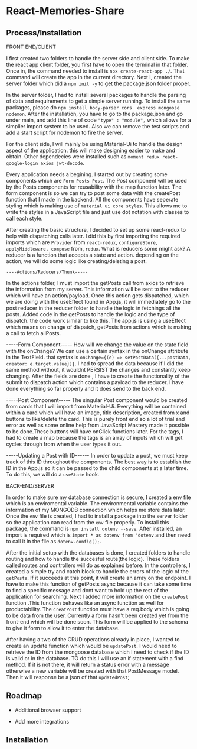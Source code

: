 
# React-Memories-Share


## Process/Installation


FRONT END/CLIENT

I first created two folders to handle the server side and client side. To make the react app client
folder, you first have to open the terminal in that folder. Once in, the command needed to install
is `npx create-react-app ./`. That command will create the app in the current directory. Next I,
created the server folder which did a `npm init -y` to get the package.json folder proper.

In the server folder, I had to install several packages to handle the parsing of data and requirements
to get a simple server running. To install the same packages, please do `npm install body-parser cors 
express mongoose nodemon`. After the installation, you have to go to the package.json and go under main,
and add this line of code `"type" : "module",` which allows for a simplier import system to be used.
Also we can remove the test scripts and add a start script for nodemon to fire the server.

For the client side, I will mainly be using Material-Ui to handle the design aspect of the application.
this will make designing easier to make and obtain. Other dependecies were installed such as 
`moment redux react-google-login axios jwt-decode`.

Every application needs a begining. I started out by creating some components which are `Form Posts Post`. The Post component will be used by the Posts components for reusability with the map function later. The form component is so we can try to post some data with the createPost function that I made in the backend. All the components have seperate styling which is making use of `material ui core styles`. This allows me to write the styles in a JavaScript file and just use dot notation with classes to call each style.

After creating the basic structure, I decided to set up some react-redux to help with dispatching calls later. I did this by first importing the required imports which are `Provider` from `react-redux`, `configureStore, applyMiddleware, compose` from, `redux`. What is reducers some might ask? A reducer is a function that accepts a state and action. depending on the action, we will do some logic like creating/deleting a post.

    ----Actions/Reducers/Thunk-----

In the actions folder, I must import the getPosts call from axios to retrieve the information from my server. This information will be sent to the reducer which will have an action/payload. Once this action gets dispatched, which we are doing with the useEffect found in App.js, it will immediately go to the post reducer in the reducer folder to handle the logic in fetchings all the posts. Added code in the getPosts to handle the logic and the type of dispatch. the code work similar to like this. The app.js is using a useEffect which means on change of dispatch, getPosts from actions which is making a call to 
fetch allPosts.

   -----Form Component-----
How will we change the value on the state field with the onChange?
We can use a certain syntax in the onChange attribute in the TextField. that syntax is
`onChange={(e) => setPostData({...postData, creator: e.target.value})}`. I had to spread the data because if I did the same method without, it wouldnt PERSIST the changes and constantly keep changing. After the fields are done , I have to create the functionality of the submit to dispatch action which contains a payload to the reducer. I have done everything so far properly and it does send to the back end.




-----Post Component-----
The singular Post component would be created from cards that I will import from Material-Ui. Everything will be contained within a card which will have an image, title description, created from x and buttons to like/delete the card. This is purely front end so a lot of trial and error as well as some online help from JavaScript Mastery made it possible to be done.These buttons will have onClick functions later. For the tags, I had to create a map because the tags is an array of inputs which will get cycles through from when the user types it out.

-----Updating a Post with ID------
In order to update a post, we must keep track of this ID throughout the components. The best way is to establish the ID in the App.js so it can be passed to the child components at a later time. To do this, we will do a `useState` hook.





BACK-END/SERVER 

In order to make sure my database connection is secure, I created a env file which is an enviromental variable. The environmental variable contains the information of my MONGODB connection which helps me store data later. Once the `env` file is created, I had to install a package into the server folder so the application can read from the `env` file properly. To install this package, the command is `npm install dotenv --save`. After installed, an import is required which is `import * as dotenv from 'dotenv` and then need to call it in the file as `dotenv.config();`.

After the initial setup with the databases is done, I created folders to handle routing and how to handle the succesful route(the logic). These folders called routes and controllers will do as explained before. In the controllers, I created a simple try and catch block to handle the errors of the logic of the `getPosts`. If it succeeds at this point, it will create an array on the endpoint. I have to make this function of getPosts async because it can take some time to find a specific message and dont want to hold up the rest of the application for searching. Next I added more information on the `createPost` function .This function behaves like an async function as well for productability. The `creatPost` function must have a req.body which is going to be data from the user. Currently a form hasn't been created yet from the front-end which will be done soon. This form will be applied to the schema to give it form to allow it to enter the database.

After having a two of the CRUD operations already in place, I wanted to create an update function which would be `updatePost`. I would need to retrieve the ID from the mongoose database which I need to check if the ID is valid or in the database. TO do this I will use an if statement with a find method. If it is not there, it will return a status error with a message otherwise a new variable will be created with that PostMessage model. Then it will response be a json of that `updatedPost`;


## Roadmap

- Additional browser support

- Add more integrations


## Installation